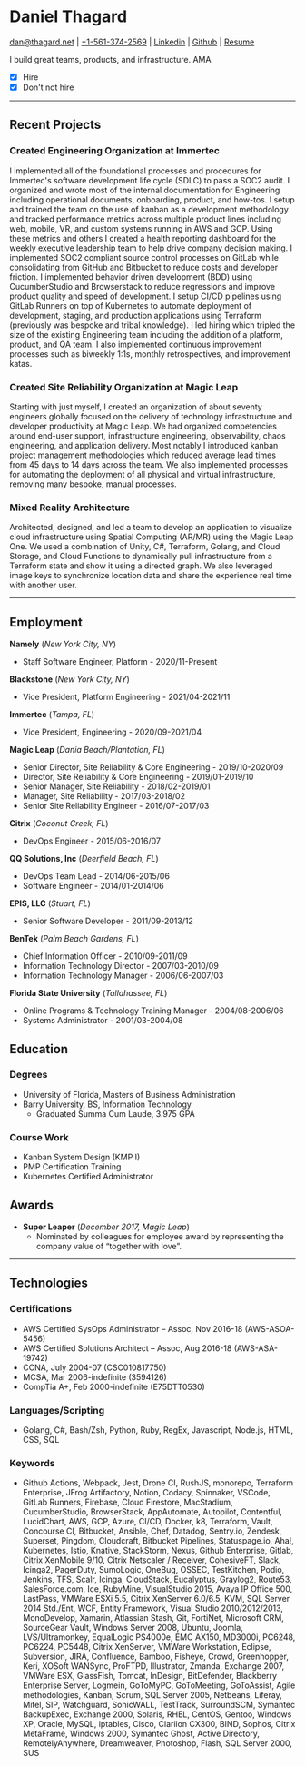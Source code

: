 # Daniel Thagard

[dan@thagard.net](mailto:dan@thagard.net) | [+1-561-374-2569](tel:+15613742569) | [Linkedin](https://www.linkedin.com/in/danthagard/) | [Github](https://github.com/dthagard) | [Resume](https://github.com/dthagard/resume)

I build great teams, products, and infrastructure. AMA

- [X] Hire
- [X] Don't not hire

---

## Recent Projects

### Created Engineering Organization at Immertec

I implemented all of the foundational processes and procedures for Immertec's software development life cycle (SDLC) to pass a SOC2 audit. I organized and wrote most of the internal documentation for Engineering including operational documents, onboarding, product, and how-tos. I setup and trained the team on the use of kanban as a development methodology and tracked performance metrics across multiple product lines including web, mobile, VR, and custom systems running in AWS and GCP. Using these metrics and others I created a health reporting dashboard for the weekly executive leadership team to help drive company decision making. I implemented SOC2 compliant source control processes on GitLab while consolidating from GitHub and Bitbucket to reduce costs and developer friction. I implemented behavior driven development (BDD) using CucumberStudio and Browserstack to reduce regressions and improve product quality and speed of development. I setup CI/CD pipelines using GitLab Runners on top of Kubernetes to automate deployment of development, staging, and production applications using Terraform (previously was bespoke and tribal knowledge). I led hiring which tripled the size of the existing Engineering team including the addition of a platform, product, and QA team. I also implemented continuous improvement processes such as biweekly 1:1s, monthly retrospectives, and improvement katas.

### Created Site Reliability Organization at Magic Leap

Starting with just myself, I created an organization of about seventy engineers globally focused on the delivery of technology infrastructure and developer productivity at Magic Leap. We had organized competencies around end-user support, infrastructure engineering, observability, chaos engineering, and application delivery. Most notably I introduced kanban project management methodologies which reduced average lead times from 45 days to 14 days across the team. We also implemented processes for automating the deployment of all physical and virtual infrastructure, removing many bespoke, manual processes.

### Mixed Reality Architecture

Architected, designed, and led a team to develop an application to visualize cloud infrastructure using Spatial Computing (AR/MR) using the Magic Leap One. We used a combination of Unity, C#, Terraform, Golang, and Cloud Storage, and Cloud Functions to dynamically pull infrastructure from a Terraform state and show it using a directed graph. We also leveraged image keys to synchronize location data and share the experience real time with another user.

---

## Employment

**Namely** (_New York City, NY_)

- Staff Software Engineer, Platform - 2020/11-Present

**Blackstone** (_New York City, NY_)

- Vice President, Platform Engineering - 2021/04-2021/11

**Immertec** (_Tampa, FL_)

- Vice President, Engineering - 2020/09-2021/04

**Magic Leap** (_Dania Beach/Plantation, FL_)

- Senior Director, Site Reliability & Core Engineering - 2019/10-2020/09
- Director, Site Reliability & Core Engineering - 2019/01-2019/10
- Senior Manager, Site Reliability - 2018/02-2019/01
- Manager, Site Reliability - 2017/03-2018/02
- Senior Site Reliability Engineer - 2016/07-2017/03

**Citrix** (_Coconut Creek, FL_)

- DevOps Engineer - 2015/06-2016/07

**QQ Solutions, Inc** (_Deerfield Beach, FL_)

- DevOps Team Lead - 2014/06-2015/06
- Software Engineer - 2014/01-2014/06

**EPIS, LLC** (_Stuart, FL_)

- Senior Software Developer - 2011/09-2013/12

**BenTek** (_Palm Beach Gardens, FL_)

- Chief Information Officer - 2010/09-2011/09
- Information Technology Director - 2007/03-2010/09
- Information Technology Manager - 2006/06-2007/03

**Florida State University** (_Tallahassee, FL_)

- Online Programs & Technology Training Manager - 2004/08-2006/06
- Systems Administrator - 2001/03-2004/08

## Education

### Degrees

- University of Florida, Masters of Business Administration
- Barry University, BS, Information Technology
  - Graduated Summa Cum Laude, 3.975 GPA

### Course Work

- Kanban System Design (KMP I)
- PMP Certification Training
- Kubernetes Certified Administrator

## Awards

- **Super Leaper** (_December 2017, Magic Leap_)
  - Nominated by colleagues for employee award by representing the company value of “together with love”.

---

## Technologies

### Certifications

- AWS Certified SysOps Administrator – Assoc, Nov 2016-18 (AWS-ASOA-5456)
- AWS Certified Solutions Architect – Assoc, Aug 2016-18 (AWS-ASA-19742)
- CCNA, July 2004-07 (CSC010817750)
- MCSA, Mar 2006-indefinite (3594126)
- CompTia A+, Feb 2000-indefinite (E75DTT0530)

### Languages/Scripting

- Golang, C#, Bash/Zsh, Python, Ruby, RegEx, Javascript, Node.js, HTML, CSS, SQL

### Keywords

- Github Actions, Webpack, Jest, Drone CI, RushJS, monorepo, Terraform Enterprise, JFrog Artifactory, Notion, Codacy, Spinnaker, VSCode, GitLab Runners, Firebase, Cloud Firestore, MacStadium, CucumberStudio, BrowserStack, AppAutomate, Autopilot, Contentful, LucidChart, AWS, GCP, Azure, CI/CD, Docker, k8, Terraform, Vault, Concourse CI, Bitbucket, Ansible, Chef, Datadog, Sentry.io, Zendesk, Superset, Pingdom, Cloudcraft, Bitbucket Pipelines, Statuspage.io, Aha!, Kubernetes, Istio, Knative, StackStorm, Nexus, Github Enterprise, Gitlab, Citrix XenMobile 9/10, Citrix Netscaler / Receiver, CohesiveFT, Slack, Icinga2, PagerDuty, SumoLogic, OneBug, OSSEC, TestKitchen, Podio, Jenkins, TFS, Scalr, Icinga, CloudStack, Eucalyptus, Graylog2, Route53, SalesForce.com, Ice, RubyMine, VisualStudio 2015, Avaya IP Office 500, LastPass, VMWare ESXi 5.5, Citrix XenServer 6.0/6.5, KVM, SQL Server 2014 Std./Ent, WCF, Entity Framework, Visual Studio 2010/2012/2013, MonoDevelop, Xamarin, Atlassian Stash, Git, FortiNet, Microsoft CRM, SourceGear Vault, Windows Server 2008, Ubuntu, Joomla, LVS/Ultramonkey, EqualLogic PS4000e, EMC AX150, MD3000i, PC6248, PC6224, PC5448, Citrix XenServer, VMWare Workstation, Eclipse, Subversion, JIRA, Confluence, Bamboo, Fisheye, Crowd, Greenhopper, Keri, XOSoft WANSync, ProFTPD, Illustrator, Zmanda, Exchange 2007, VMWare ESX, GlassFish, Tomcat, InDesign, BitDefender, Blackberry Enterprise Server, Logmein, GoToMyPC, GoToMeeting, GoToAssist, Agile methodologies, Kanban, Scrum, SQL Server 2005, Netbeans, Liferay, Mitel, SIP, Watchguard, SonicWALL, TestTrack, SurroundSCM, Symantec BackupExec, Exchange 2000, Solaris, RHEL, CentOS, Gentoo, Windows XP, Oracle, MySQL, iptables, Cisco, Clariion CX300, BIND, Sophos, Citrix MetaFrame, Windows 2000, Symantec Ghost, Active Directory, RemotelyAnywhere, Dreamweaver, Photoshop, Flash, SQL Server 2000, SUS
